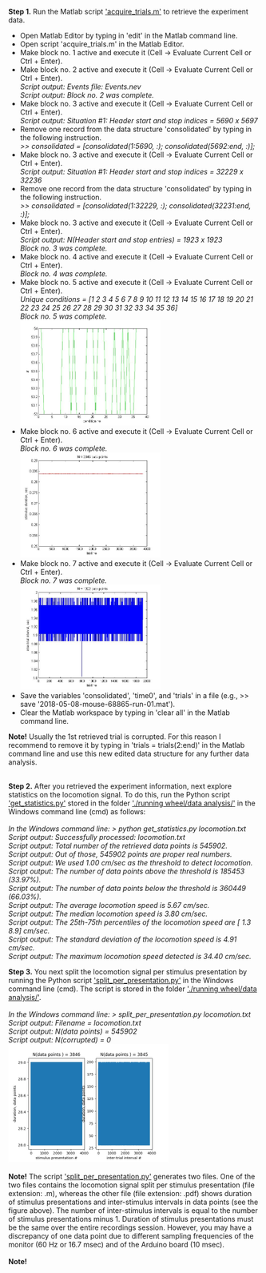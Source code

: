 <b>Step 1.</b> Run the Matlab script <a href='https://github.com/departutto/mouse_locomotion/blob/master/data%20retrieval%20and%20PSTHs/acquire_trials.m'>'acquire_trials.m'</a> to retrieve the experiment data.<p>
<ul>
<li>Open Matlab Editor by typing in 'edit' in the Matlab command line.</li>
<li>Open script 'acquire_trials.m' in the Matlab Editor.</li>
<li>Make block no. 1 active and execute it (Cell -> Evaluate Current Cell or Ctrl + Enter).</li>
<li>Make block no. 2 active and execute it (Cell -> Evaluate Current Cell or Ctrl + Enter).<br>
<i>Script output: Events file: Events.nev</i><br>
<i>Script output: Block no. 2 was complete.</i></li>
<li>Make block no. 3 active and execute it (Cell -> Evaluate Current Cell or Ctrl + Enter).<br>
<i>Script output: Situation #1: Header start and stop indices = 5690 x 5697</i></li>
<li>Remove one record from the data structure 'consolidated' by typing in the following instruction.<br>
<i>>> consolidated = [consolidated(1:5690, :); consolidated(5692:end, :)];</i><br>
<li>Make block no. 3 active and execute it (Cell -> Evaluate Current Cell or Ctrl + Enter).<br>
<i>Script output: Situation #1: Header start and stop indices = 32229 x 32236</i></li>
<li>Remove one record from the data structure 'consolidated' by typing in the following instruction.<br>
<i>>> consolidated = [consolidated(1:32229, :); consolidated(32231:end, :)];</i></li>
<li>Make block no. 3 active and execute it (Cell -> Evaluate Current Cell or Ctrl + Enter).<br>
<i>Script output: N(Header start and stop entries) = 1923 x 1923</i><br>
<i>Block no. 3 was complete.</i></li>
<li>Make block no. 4 active and execute it (Cell -> Evaluate Current Cell or Ctrl + Enter).<br>
<i>Block no. 4 was complete.</i></li>
<li>Make block no. 5 active and execute it (Cell -> Evaluate Current Cell or Ctrl + Enter).<br>
<i>Unique conditions = [1   2   3   4   5   6   7   8   9  10  11  12  13  14  15  16  17  18  19  20  21  22  23  24  25  26  27  28  29  30  31  32  33  34  35  36]</i><br>
<i>Block no. 5 was complete.</i><br>
<img src='stimulus_conditions.jpg' height="210" width="280"></li>
<li>Make block no. 6 active and execute it (Cell -> Evaluate Current Cell or Ctrl + Enter).<br>
<i>Block no. 6 was complete.</i><br>
<img src='stimulus_duration.jpg' height="210" width="280"></li>
<li>Make block no. 7 active and execute it (Cell -> Evaluate Current Cell or Ctrl + Enter).<br>
<i>Block no. 7 was complete.</i><br>
<img src='inter_trial_intervals.jpg' height="210" width="280"></li>
<li>Save the variables 'consolidated', 'time0', and 'trials' in a file (e.g., >> save '2018-05-08-mouse-68865-run-01.mat').</li>
<li>Clear the Matlab workspace by typing in 'clear all' in the Matlab command line.</li>
</ul>
<b>Note!</b> Usually the 1st retrieved trial is corrupted. For this reason I recommend to remove it by typing in 'trials = trials(2:end)' in the Matlab command line and use this new edited data
structure for any further data analysis.<br><br>

<b>Step 2.</b> After you retrieved the experiment information, next explore statistics on the locomotion signal. To do this, run the Python script 
<a href='https://github.com/departutto/mouse_locomotion/blob/master/running%20wheel/data%20analysis/get_statistics.py'>'get_statistics.py'</a> stored in the folder 
<a href='https://github.com/departutto/mouse_locomotion/tree/master/running%20wheel/data%20analysis'>'./running wheel/data analysis/'</a> in the Windows command line (cmd) as follows:<br><br>
<i>In the Windows command line: > python get_statistics.py locomotion.txt</i><br>
<i>Script output: Successfully processed: locomotion.txt</i><br>
<i>Script output: Total number of the retrieved data points is 545902.</i><br>
<i>Script output: Out of those, 545902 points are proper real numbers.</i><br>
<i>Script output: We used 1.00 cm/sec as the threshold to detect locomotion.</i><br>
<i>Script output: The number of data points above the threshold is 185453 (33.97%).</i><br>
<i>Script output: The number of data points below the threshold is 360449 (66.03%).</i><br>
<i>Script output: The average locomotion speed is 5.67 cm/sec.</i><br>
<i>Script output: The median locomotion speed is 3.80 cm/sec.</i><br>
<i>Script output: The 25th-75th percentiles of the locomotion speed are [ 1.3  8.9] cm/sec.</i><br>
<i>Script output: The standard deviation of the locomotion speed is 4.91 cm/sec.</i><br>
<i>Script output: The maximum locomotion speed detected is 34.40 cm/sec.</i><br>

<b>Step 3.</b> You next split the locomotion signal per stimulus presentation by running the Python script 
<a href='https://github.com/departutto/mouse_locomotion/blob/master/running%20wheel/data%20analysis/split_per_presentation.py'>'split_per_presentation.py'</a> in the Windows command line (cmd). 
The script is stored in the folder <a href='https://github.com/departutto/mouse_locomotion/tree/master/running%20wheel/data%20analysis'>'./running wheel/data analysis/'</a>.<br><br>
<i>In the Windows command line: > split_per_presentation.py locomotion.txt</i><br>
<i>Script output: Filename = locomotion.txt</i><br>
<i>Script output: N(data points) = 545902</i><br>
<i>Script output: N(corrupted) = 0</i><br>
<img src='locomotion.txt.jpg' height="236" width="320"><br><br>
<b>Note!</b> The script <a href='https://github.com/departutto/mouse_locomotion/blob/master/running%20wheel/data%20analysis/split_per_presentation.py'>'split_per_presentation.py'</a> generates two files. 
One of the two files contains the locomotion signal split per stimulus presentation (file extension: .m), whereas the other file (file extension: .pdf) shows duration of stimulus presentations and 
inter-stimulus intervals in data points (see the figure above). The number of inter-stimulus intervals is equal to the number of stimulus presentations minus 1. Duration of stimulus presentations must be 
the same over the entire recordings session. However, you may have a discrepancy of one data point due to different sampling frequencies of the monitor (60 Hz or 16.7 msec) and of the Arduino board (10 msec).
<br><br>
<b>Note!</b> 
<br>
